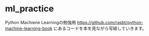 # ml_practice

Python Machiene Learningの勉強用
https://github.com/rasbt/python-machine-learning-book
にあるコードを本を見ながら写経していきます。
